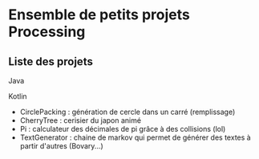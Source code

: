 # Ensemble de petits projets Processing

## Liste des projets

Java

Kotlin
- CirclePacking : génération de cercle dans un carré (remplissage)
- CherryTree : cerisier du japon animé
- Pi : calculateur des décimales de pi grâce à des collisions (lol)
- TextGenerator : chaine de markov qui permet de générer des textes à partir d'autres (Bovary...)